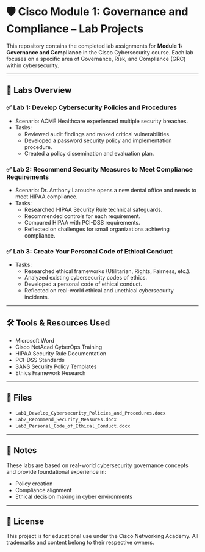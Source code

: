 # 🛡️ Cisco Module 1: Governance and Compliance – Lab Projects

This repository contains the completed lab assignments for **Module 1: Governance and Compliance** in the Cisco Cybersecurity course. Each lab focuses on a specific area of Governance, Risk, and Compliance (GRC) within cybersecurity.

---

## 📘 Labs Overview

### ✅ Lab 1: Develop Cybersecurity Policies and Procedures
- Scenario: ACME Healthcare experienced multiple security breaches.
- Tasks:
  - Reviewed audit findings and ranked critical vulnerabilities.
  - Developed a password security policy and implementation procedure.
  - Created a policy dissemination and evaluation plan.

### ✅ Lab 2: Recommend Security Measures to Meet Compliance Requirements
- Scenario: Dr. Anthony Larouche opens a new dental office and needs to meet HIPAA compliance.
- Tasks:
  - Researched HIPAA Security Rule technical safeguards.
  - Recommended controls for each requirement.
  - Compared HIPAA with PCI-DSS requirements.
  - Reflected on challenges for small organizations achieving compliance.

### ✅ Lab 3: Create Your Personal Code of Ethical Conduct
- Tasks:
  - Researched ethical frameworks (Utilitarian, Rights, Fairness, etc.).
  - Analyzed existing cybersecurity codes of ethics.
  - Developed a personal code of ethical conduct.
  - Reflected on real-world ethical and unethical cybersecurity incidents.
 
---

## 🛠 Tools & Resources Used

- Microsoft Word
- Cisco NetAcad CyberOps Training
- HIPAA Security Rule Documentation
- PCI-DSS Standards
- SANS Security Policy Templates
- Ethics Framework Research

---

## 📁 Files

- `Lab1_Develop_Cybersecurity_Policies_and_Procedures.docx`
- `Lab2_Recommend_Security_Measures.docx`
- `Lab3_Personal_Code_of_Ethical_Conduct.docx`

---

## 📌 Notes

These labs are based on real-world cybersecurity governance concepts and provide foundational experience in:
- Policy creation
- Compliance alignment
- Ethical decision making in cyber environments

---

## 📄 License

This project is for educational use under the Cisco Networking Academy. All trademarks and content belong to their respective owners.


